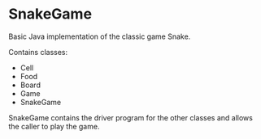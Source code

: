 # SnakeGame
Basic Java implementation of the classic game Snake.

Contains classes: 
   - Cell 
   - Food
   - Board
   - Game
   - SnakeGame 

SnakeGame contains the driver program for the other classes and allows the caller to play the game.
